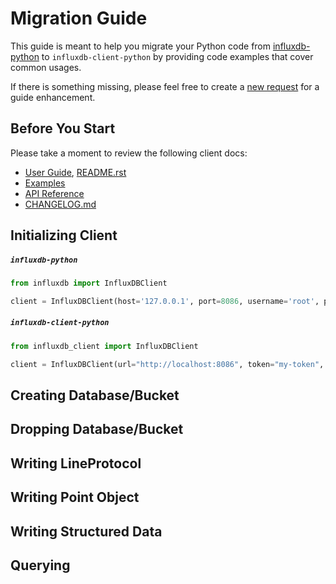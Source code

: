 # Migration Guide

This guide is meant to help you migrate your Python code from [influxdb-python](https://github.com/influxdata/influxdb-python) to `influxdb-client-python` by providing code examples that cover common usages. 

If there is something missing, please feel free to create a [new request](https://github.com/influxdata/influxdb-client-python/issues/new?assignees=&labels=documentation&title=docs(migration%20guide):%20&template=feature_request.md) for a guide enhancement.

## Before You Start

Please take a moment to review the following client docs:

- [User Guide](https://influxdb-client.readthedocs.io/en/stable/usage.html), [README.rst](README.rst)
- [Examples](examples/README.md#examples)
- [API Reference](https://influxdb-client.readthedocs.io/en/stable/api.html)
- [CHANGELOG.md](CHANGELOG.md)

## Initializing Client

##### `influxdb-python`
```python
from influxdb import InfluxDBClient

client = InfluxDBClient(host='127.0.0.1', port=8086, username='root', password='root', database='dbname')
```

##### `influxdb-client-python`

```python
from influxdb_client import InfluxDBClient

client = InfluxDBClient(url="http://localhost:8086", token="my-token", org="my-org")
```

## Creating Database/Bucket

## Dropping Database/Bucket

## Writing LineProtocol

## Writing Point Object

## Writing Structured Data

## Querying

